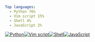 ``` yaml
Top languages:
  - Python 76%
  - Vim script 15%
  - Shell 4%
  - JavaScript 2%
```

[![Python](https://via.placeholder.com/136x10/3572A5/?text=+)](https://github.com/search?l=Python&q=user%3Aqiz-li+language%3APython&type=code)[![Vim script](https://via.placeholder.com/27x10/199f4b/?text=+)](https://github.com/search?l=Vim+script&q=user%3Aqiz-li+language%3AVimscript&type=code)[![Shell](https://via.placeholder.com/7x10/89e051/?text=+)](https://github.com/search?l=Shell&q=user%3Aqiz-li+language%3AShell&type=code)[![JavaScript](https://via.placeholder.com/3x10/f1e05a/?text=+)](https://github.com/search?l=JavaScript&q=user%3Aqiz-li+language%3AJavaScript&type=code)
